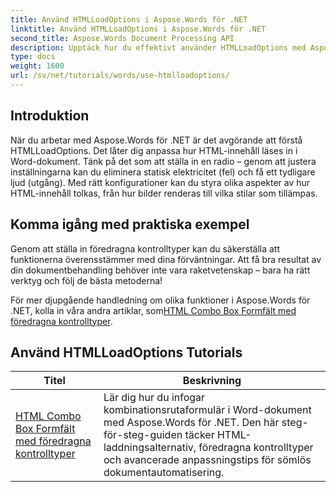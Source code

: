 ```yaml
---
title: Använd HTMLLoadOptions i Aspose.Words för .NET
linktitle: Använd HTMLLoadOptions i Aspose.Words för .NET
second_title: Aspose.Words Document Processing API
description: Upptäck hur du effektivt använder HTMLLoadOptions med Aspose.Words för .NET i vår omfattande handledning. Lär dig mer om funktioner, tips och praktiska exempel.
type: docs
weight: 1600
url: /sv/net/tutorials/words/use-htmlloadoptions/
---
```

## Introduktion
 
När du arbetar med Aspose.Words för .NET är det avgörande att förstå HTMLLoadOptions. Det låter dig anpassa hur HTML-innehåll läses in i Word-dokument. Tänk på det som att ställa in en radio – genom att justera inställningarna kan du eliminera statisk elektricitet (fel) och få ett tydligare ljud (utgång). Med rätt konfigurationer kan du styra olika aspekter av hur HTML-innehåll tolkas, från hur bilder renderas till vilka stilar som tillämpas.  

## Komma igång med praktiska exempel  

Genom att ställa in föredragna kontrolltyper kan du säkerställa att funktionerna överensstämmer med dina förväntningar. Att få bra resultat av din dokumentbehandling behöver inte vara raketvetenskap – bara ha rätt verktyg och följ de bästa metoderna!

 För mer djupgående handledning om olika funktioner i Aspose.Words för .NET, kolla in våra andra artiklar, som[HTML Combo Box Formfält med föredragna kontrolltyper](./html-combo-box-form-fields-with-preferred-control-types/).

 ## Använd HTMLLoadOptions Tutorials
| Titel | Beskrivning |
| --- | --- |
| [HTML Combo Box Formfält med föredragna kontrolltyper](./html-combo-box-form-fields-with-preferred-control-types/) | Lär dig hur du infogar kombinationsrutaformulär i Word-dokument med Aspose.Words för .NET. Den här steg-för-steg-guiden täcker HTML-laddningsalternativ, föredragna kontrolltyper och avancerade anpassningstips för sömlös dokumentautomatisering. |